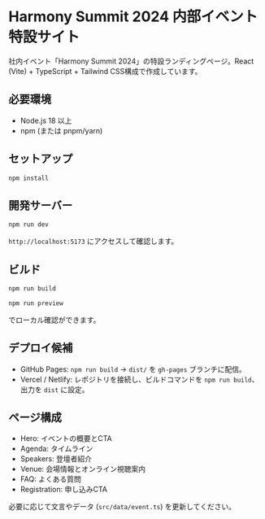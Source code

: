 # Harmony Summit 2024 内部イベント特設サイト

社内イベント「Harmony Summit 2024」の特設ランディングページ。React (Vite) + TypeScript + Tailwind CSS構成で作成しています。

## 必要環境
- Node.js 18 以上
- npm (または pnpm/yarn)

## セットアップ
```bash
npm install
```

## 開発サーバー
```bash
npm run dev
```
`http://localhost:5173` にアクセスして確認します。

## ビルド
```bash
npm run build
```

```bash
npm run preview
```
でローカル確認ができます。

## デプロイ候補
- GitHub Pages: `npm run build` → `dist/` を `gh-pages` ブランチに配信。
- Vercel / Netlify: レポジトリを接続し、ビルドコマンドを `npm run build`、出力を `dist` に設定。

## ページ構成
- Hero: イベントの概要とCTA
- Agenda: タイムライン
- Speakers: 登壇者紹介
- Venue: 会場情報とオンライン視聴案内
- FAQ: よくある質問
- Registration: 申し込みCTA

必要に応じて文言やデータ (`src/data/event.ts`) を更新してください。
